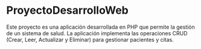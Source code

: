 # ProyectoDesarrolloWeb
Este proyecto es una aplicación desarrollada en PHP que permite la gestión de un sistema de salud. La aplicación implementa las operaciones CRUD (Crear, Leer, Actualizar y Eliminar) para gestionar pacientes y citas. 
